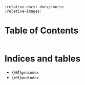 
<!-- ```{include} readme2.md
``` -->
```{include} ../../README.md
:relative-docs: docs/source
:relative-images:
```

# Table of Contents
```{tableofcontents}
```

# Indices and tables

- {ref}`genindex`
- {ref}`modindex`
